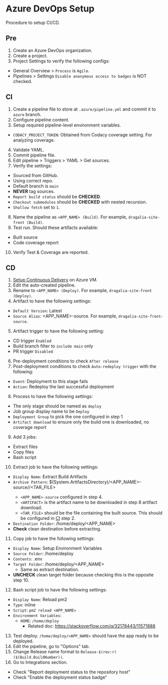 # Azure DevOps Setup

Procedure to setup CI/CD.

## Pre

1. Create an Azure DevOps organization.
2. Create a project.
3. Project Settings to verify the following configs:
  - General Overview > `Process` is `Agile`.
  - Pipelines > Settings `Disable anonymous access to badges` is NOT checked.

## CI

1. Create a pipeline file to store at `.azure/pipeline.yml` and commit it to `azure` branch.
2. Configure pipeline content.
3. Setup required pipeline-level environment variables.
  - `CODACY_PROJECT_TOKEN`: Obtained from Codacy coverage setting. For analyzing coverage.
4. Validate YAML.
5. Commit pipeline file.
6. Edit pipeline > Triggers > YAML > Get sources.
7. Verify the settings:
  - Sourced from GitHub.
  - Using correct repo.
  - Default branch is `main`
  - **NEVER** tag sources.
  - `Report build status` should be **CHECKED**.
  - `Checkout submodules` should be **CHECKED** with nested recursion.
  - `Shallow fetch` set to `1`.
8. Name the pipeline as `<APP_NAME> (Build)`. For example, `dragalia-site-front (Build)`.
9. Test run. Should these artifacts available:
  - Built source
  - Code coverage report
10. Verify Test & Coverage are reported.

## CD

1. [Setup Continuous Delivery](/DEPLOY-POST.md#Setup-Continuous-Delivery) on Azure VM.
2. Edit the auto-created pipeline.
3. Rename to `<APP_NAME> (Deploy)`. For example, `dragalia-site-front (Deploy)`.
4. Artifact to have the following settings:
  - `Default Version`: Latest
  - `Source Alias`: <APP_NAME>-source. For example, `dragalia-site-front-source`.
5. Artifact trigger to have the following setting:
  - CD trigger `Enabled`
  - Build branch filter to `include main` only
  - PR trigger `Disabled`
6. Pre-deployment conditions to check `After release`
7. Post-deployment conditions to check `Auto-redeploy trigger` with the following:
  - `Event`: Deployment to this stage fails
  - `Action`: Redeploy the last successful deployment
8. Process to have the following settings:
  - The only stage should be named as `deploy`
  - Job group display name to be `Deploy`
  - `Deployment Group` to pick the one configured in step 1
  - `Artifact download` to ensure only the build one is downloaded, no coverage report
9. Add 3 jobs:
  - Extract files
  - Copy files
  - Bash script
10. Extract job to have the following settings:
  - `Display Name`: Extract Build Artifacts
  - `Archive Pattern`: $(System.ArtifactsDirectory)/<APP_NAME>-source/<ARTIFACT>/<TAR_FILE>
    - `<APP_NAME>-source` configured in step 4.
    - `<ARTIFACT>` is the artifact name to be downloaded in step 8 artifact download.
    - `<TAR_FILE>` should be the file containing the built source. 
      This should be configured in [CI](#CI) step 2.
  - `Destination Folder`: /home/deploy/<APP_NAME>
  - **Check** clean destination before extracting.
11. Copy job to have the following settings:
  - `Display Name`: Setup Environment Variables
  - `Source Folder`: /home/deploy
  - `Contents`: .env
  - `Target Folder`: /home/deploy/<APP_NAME>
    - Same as extract destination.
  - **UNCHECK** clean target folder because checking this is the opposite step 10.
12. Bash script job to have the following settings:
  - `Display Name`: Reload pm2
  - `Type`: inline
  - `Script`: `pm2 reload <APP_NAME>`
  - `Environment Variables`:
    - `HOME`: `/home/deploy`
      - Related doc: https://stackoverflow.com/q/32178443/11571888
13. Test deploy. `/home/deploy/<APP_NAME>` should have the app ready to be deployed.
14. Edit the pipeline, go to "Options" tab.
15. Change Release name format to `Release-$(rev:r) ($(Build.BuildNumber))`.
16. Go to Integrations section.
  - Check "Report deployment status to the repository host"
  - Check "Enable the deployment status badge"

